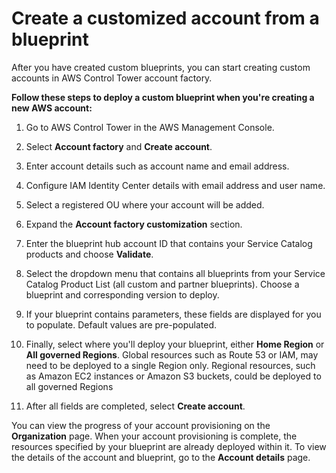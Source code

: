 # Create a customized account from a blueprint<a name="create-afc-customized-account"></a>

After you have created custom blueprints, you can start creating custom accounts in AWS Control Tower account factory\. 

**Follow these steps to deploy a custom blueprint when you're creating a new AWS account:**

1. Go to AWS Control Tower in the AWS Management Console\. 

1. Select **Account factory** and **Create account**\.

1. Enter account details such as account name and email address\.

1. Configure IAM Identity Center details with email address and user name\. 

1. Select a registered OU where your account will be added\.

1. Expand the **Account factory customization** section\.

1. Enter the blueprint hub account ID that contains your Service Catalog products and choose **Validate**\.

1. Select the dropdown menu that contains all blueprints from your Service Catalog Product List \(all custom and partner blueprints\)\. Choose a blueprint and corresponding version to deploy\. 

1. If your blueprint contains parameters, these fields are displayed for you to populate\. Default values are pre\-populated\. 

1. Finally, select where you'll deploy your blueprint, either **Home Region** or **All governed Regions**\. Global resources such as Route 53 or IAM, may need to be deployed to a single Region only\. Regional resources, such as Amazon EC2 instances or Amazon S3 buckets, could be deployed to all governed Regions

1. After all fields are completed, select **Create account**\.

You can view the progress of your account provisioning on the **Organization** page\. When your account provisioning is complete, the resources specified by your blueprint are already deployed within it\. To view the details of the account and blueprint, go to the **Account details** page\.